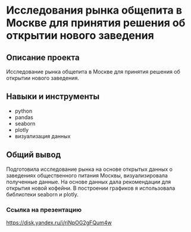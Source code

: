 # Исследования рынка общепита в Москве для принятия решения об открытии нового заведения
## Описание проекта
Исследование рынка общепита в Москве для принятия решения об открытии нового заведения.
## Навыки и инструменты
- python
- pandas
- seaborn
- plotly
- визуализация данных
## Общий вывод
Подготовила исследование рынка на основе открытых данных о заведениях общественного питания Москвы, визуализировала полученные данные.
На основе данных дала рекомендации для открытия новой кофейни. В построении графиков я использовала библиотеки seaborn и plotly. 
 ### Ссылка на презентацию
https://disk.yandex.ru/i/riNpOG2gFQum4w
